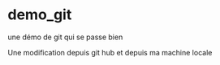 demo_git
========

une démo de git qui se passe bien

Une modification depuis git hub
et depuis ma machine locale
